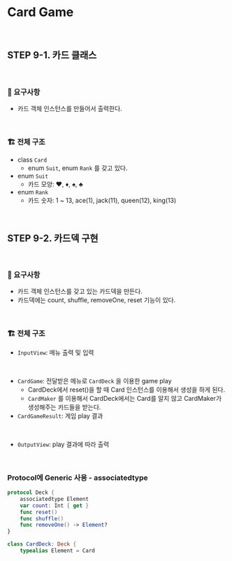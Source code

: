 # Card Game

<br/>

## STEP 9-1. 카드 클래스

<br/>

### 📝 요구사항

- 카드 객체 인스턴스를 만들어서 출력한다.

<br/>

### 🏗 전체 구조

- class `Card`
  - enum `Suit`, enum `Rank` 를 갖고 있다.
- enum `Suit`
  - 카드 모양: ❤️, ♦️, ♠️, ♣️
- enum `Rank`
  - 카드 숫자: 1 ~ 13, ace(1), jack(11), queen(12), king(13)

<br/>

## STEP 9-2. 카드덱 구현

<br>

### 📝 요구사항

- 카드 객체 인스턴스를 갖고 있는 카드덱을 만든다.
- 카드덱에는 count, shuffle, removeOne, reset 기능이 있다.

<br/>

### 🏗 전체 구조

-  `InputView`: 메뉴 출력 및 입력

<br>

- `CardGame`: 전달받은 메뉴로 `CardDeck` 을 이용한 game play
  - CardDeck에서 reset()을 할 때 Card 인스턴스를 이용해서 생성을 하게 된다.
  - `CardMaker` 를 이용해서 CardDeck에서는 Card를 알지 않고 CardMaker가 생성해주는 카드들을 받는다.
- `CardGameResult`: 게임 play 결과

<br>

- `OutputView`: play 결과에 따라 출력

<br/>



### Protocol에 Generic 사용 - associatedtype

```swift
protocol Deck {
    associatedtype Element
    var count: Int { get }
    func reset()
    func shuffle()
    func removeOne() -> Element?
}

class CardDeck: Deck {
    typealias Element = Card
    
```


